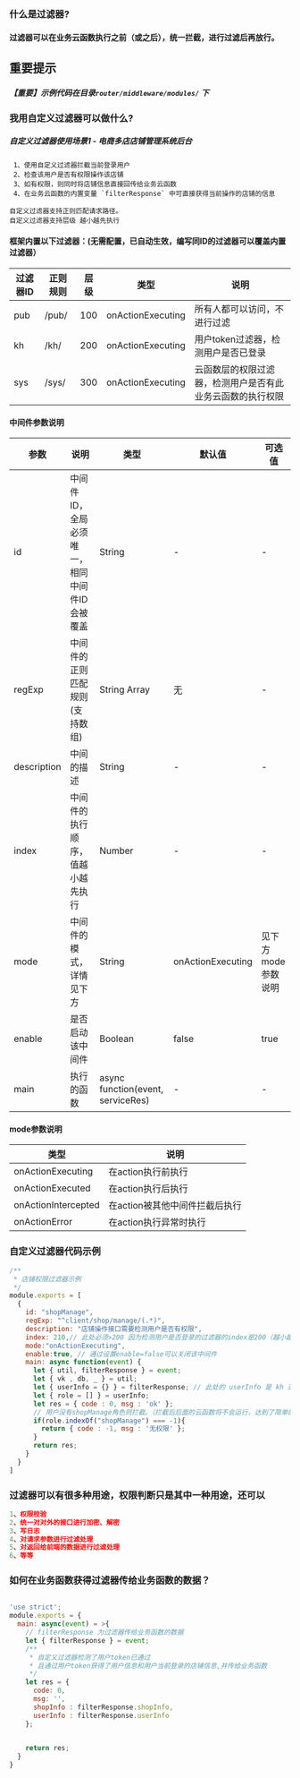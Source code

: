 ### 什么是过滤器?
#### 过滤器可以在业务云函数执行之前（或之后），统一拦截，进行过滤后再放行。

## 重要提示
##### 【重要】示例代码在目录`router/middleware/modules/` 下

### 我用自定义过滤器可以做什么?
##### 自定义过滤器使用场景1 - 电商多店店铺管理系统后台
```
 1、使用自定义过滤器拦截当前登录用户
 2、检查该用户是否有权限操作该店铺
 3、如有权限，则同时将店铺信息直接回传给业务云函数
 4、在业务云函数的内置变量 `filterResponse` 中可直接获得当前操作的店铺的信息
```

 ```
自定义过滤器支持正则匹配请求路径。
自定义过滤器支持层级 越小越先执行
 ```
#### 框架内置以下过滤器：(无需配置，已自动生效，编写同ID的过滤器可以覆盖内置过滤器）
| 过滤器ID | 正则规则 |   层级  |         类型      |     说明                    |
|---------|----------|--------| ----------------- |---------------------------|
|   pub   | /pub/    |   100  | onActionExecuting |  所有人都可以访问，不进行过滤    |
|   kh    | /kh/     |   200  | onActionExecuting |  用户token过滤器，检测用户是否已登录  |
|   sys   | /sys/    |   300  | onActionExecuting |  云函数层的权限过滤器，检测用户是否有此业务云函数的执行权限  |


#### 中间件参数说明

| 参数             | 说明                           | 类型    | 默认值  | 可选值 |
|------------------|-------------------------------|---------|--------|-------|
| id           | 中间件ID，全局必须唯一，相同中间件ID会被覆盖 | String | - | - |
| regExp       | 中间件的正则匹配规则(支持数组) | String Array  | 无 | -  |
| description  | 中间的描述 | String  | - | -  |
| index        | 中间件的执行顺序，值越小越先执行 | Number  | - | -  |
| mode         | 中间件的模式，详情见下方 | String  | onActionExecuting | 见下方mode参数说明 |
| enable       | 是否启动该中间件 | Boolean  | false | true |
| main         | 执行的函数 | async function(event, serviceRes)   | - | -  |


#### mode参数说明
|         类型          | 说明                |
|-----------------------|--------------------|
|   onActionExecuting   | 在action执行前执行            |
|   onActionExecuted    | 在action执行后执行            |
|   onActionIntercepted | 在action被其他中间件拦截后执行 |
|   onActionError       | 在action执行异常时执行        |

### 自定义过滤器代码示例

```js
/**
 * 店铺权限过滤器示例
 */
module.exports = [
  {
    id: "shopManage",
    regExp: "^client/shop/manage/(.*)",
    description: "店铺操作接口需要检测用户是否有权限",
    index: 210,// 此处必须>200 因为检测用户是否登录的过滤器的index是200（越小越先执行）
    mode:"onActionExecuting", 
    enable:true, // 通过设置enable=false可以关闭该中间件
    main: async function(event) {
      let { util, filterResponse } = event;
      let { vk , db, _ } = util;
      let { userInfo = {} } = filterResponse; // 此处的 userInfo 是 kh 过滤器传过来的（kh的index是200）
      let { role = [] } = userInfo;
      let res = { code : 0, msg : 'ok' };
      // 用户没有shopManage角色则拦截。（拦截后后面的云函数将不会运行，达到了简单的权限控制效果）
      if(role.indexOf("shopManage") === -1){
        return { code : -1, msg : '无权限' };
      }
      return res;
    }
  }
]


```
### 过滤器可以有很多种用途，权限判断只是其中一种用途，还可以
```js
1、权限校验
2、统一对对外的接口进行加密、解密
3、写日志
4、对请求参数进行过滤处理
5、对返回给前端的数据进行过滤处理
6、等等
```

### 如何在业务函数获得过滤器传给业务函数的数据？

```js

'use strict';
module.exports = {
  main: async(event) = >{
    // filterResponse 为过滤器传给业务函数的数据
    let { filterResponse } = event;
    /**
     * 自定义过滤器检测了用户token已通过
     * 且通过用户token获得了用户信息和用户当前登录的店铺信息,并传给业务函数
     */
    let res = {
      code: 0,
      msg: '',
      shopInfo : filterResponse.shopInfo,
      userInfo : filterResponse.userInfo 
    };

   
    return res;
  }
}
```



